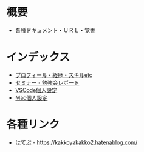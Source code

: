 # 概要

* 各種ドキュメント・ＵＲＬ・覚書

# インデックス

* [プロフィール・経歴・スキルetc](profile.md)
* [セミナー・勉強会レポート](reports)
* [VSCode個人設定](settings/vscode)
* [Mac個人設定](settings/mac)

# 各種リンク

* はてぶ - https://kakkoyakakko2.hatenablog.com/
